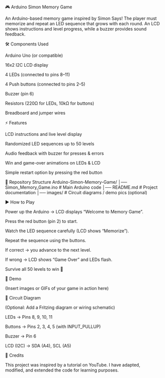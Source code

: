 🎮 Arduino Simon Memory Game

An Arduino-based memory game inspired by Simon Says! The player must memorize and repeat an LED sequence that grows with each round. An LCD shows instructions and level progress, while a buzzer provides sound feedback.

🛠️ Components Used

Arduino Uno (or compatible)

16x2 I2C LCD display

4 LEDs (connected to pins 8–11)

4 Push buttons (connected to pins 2–5)

Buzzer (pin 6)

Resistors (220Ω for LEDs, 10kΩ for buttons)

Breadboard and jumper wires

⚡ Features

LCD instructions and live level display

Randomized LED sequences up to 50 levels

Audio feedback with buzzer for presses & errors

Win and game-over animations on LEDs & LCD

Simple restart option by pressing the red button

📂 Repository Structure Arduino-Simon-Memory-Game/ │── Simon_Memory_Game.ino # Main Arduino code │── README.md # Project documentation │── images/ # Circuit diagrams / demo pics (optional)

▶️ How to Play

Power up the Arduino → LCD displays “Welcome to Memory Game”.

Press the red button (pin 2) to start.

Watch the LED sequence carefully (LCD shows “Memorize”).

Repeat the sequence using the buttons.

If correct → you advance to the next level.

If wrong → LCD shows “Game Over” and LEDs flash.

Survive all 50 levels to win 🎉

📸 Demo

(Insert images or GIFs of your game in action here)

🔧 Circuit Diagram

(Optional: Add a Fritzing diagram or wiring schematic)

LEDs → Pins 8, 9, 10, 11

Buttons → Pins 2, 3, 4, 5 (with INPUT_PULLUP)

Buzzer → Pin 6

LCD (I2C) → SDA (A4), SCL (A5)

🤝 Credits

This project was inspired by a tutorial on YouTube. I have adapted, modified, and extended the code for learning purposes.
